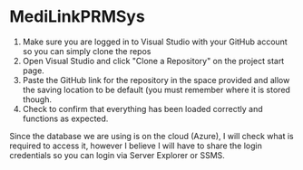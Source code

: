 # MediLinkPRMSys

1. Make sure you are logged in to Visual Studio with your GitHub account so you can simply clone the repos
2. Open Visual Studio and click "Clone a Repository" on the project start page.
3. Paste the GitHub link for the repository in the space provided and allow the saving location to be default (you must remember where it is stored though.
4. Check to confirm that everything has been loaded correctly and functions as expected.

Since the database we are using is on the cloud (Azure), I will check what is required to access it, however I believe I will have to share the login credentials so you can login via Server Explorer or SSMS.

